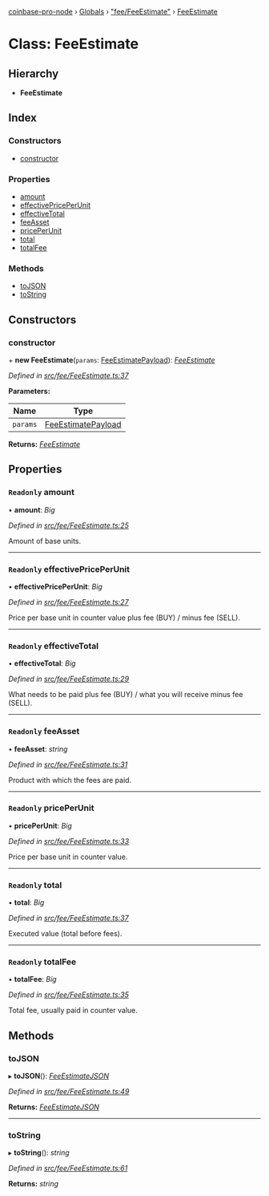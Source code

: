 [coinbase-pro-node](../README.md) › [Globals](../globals.md) › ["fee/FeeEstimate"](../modules/_fee_feeestimate_.md) › [FeeEstimate](_fee_feeestimate_.feeestimate.md)

# Class: FeeEstimate

## Hierarchy

- **FeeEstimate**

## Index

### Constructors

- [constructor](_fee_feeestimate_.feeestimate.md#constructor)

### Properties

- [amount](_fee_feeestimate_.feeestimate.md#readonly-amount)
- [effectivePricePerUnit](_fee_feeestimate_.feeestimate.md#readonly-effectivepriceperunit)
- [effectiveTotal](_fee_feeestimate_.feeestimate.md#readonly-effectivetotal)
- [feeAsset](_fee_feeestimate_.feeestimate.md#readonly-feeasset)
- [pricePerUnit](_fee_feeestimate_.feeestimate.md#readonly-priceperunit)
- [total](_fee_feeestimate_.feeestimate.md#readonly-total)
- [totalFee](_fee_feeestimate_.feeestimate.md#readonly-totalfee)

### Methods

- [toJSON](_fee_feeestimate_.feeestimate.md#tojson)
- [toString](_fee_feeestimate_.feeestimate.md#tostring)

## Constructors

### constructor

\+ **new FeeEstimate**(`params`: [FeeEstimatePayload](../interfaces/_fee_feeestimate_.feeestimatepayload.md)): _[FeeEstimate](_fee_feeestimate_.feeestimate.md)_

_Defined in [src/fee/FeeEstimate.ts:37](https://github.com/bennyn/coinbase-pro-node/blob/d0dceee/src/fee/FeeEstimate.ts#L37)_

**Parameters:**

| Name     | Type                                                                        |
| -------- | --------------------------------------------------------------------------- |
| `params` | [FeeEstimatePayload](../interfaces/_fee_feeestimate_.feeestimatepayload.md) |

**Returns:** _[FeeEstimate](_fee_feeestimate_.feeestimate.md)_

## Properties

### `Readonly` amount

• **amount**: _Big_

_Defined in [src/fee/FeeEstimate.ts:25](https://github.com/bennyn/coinbase-pro-node/blob/d0dceee/src/fee/FeeEstimate.ts#L25)_

Amount of base units.

---

### `Readonly` effectivePricePerUnit

• **effectivePricePerUnit**: _Big_

_Defined in [src/fee/FeeEstimate.ts:27](https://github.com/bennyn/coinbase-pro-node/blob/d0dceee/src/fee/FeeEstimate.ts#L27)_

Price per base unit in counter value plus fee (BUY) / minus fee (SELL).

---

### `Readonly` effectiveTotal

• **effectiveTotal**: _Big_

_Defined in [src/fee/FeeEstimate.ts:29](https://github.com/bennyn/coinbase-pro-node/blob/d0dceee/src/fee/FeeEstimate.ts#L29)_

What needs to be paid plus fee (BUY) / what you will receive minus fee (SELL).

---

### `Readonly` feeAsset

• **feeAsset**: _string_

_Defined in [src/fee/FeeEstimate.ts:31](https://github.com/bennyn/coinbase-pro-node/blob/d0dceee/src/fee/FeeEstimate.ts#L31)_

Product with which the fees are paid.

---

### `Readonly` pricePerUnit

• **pricePerUnit**: _Big_

_Defined in [src/fee/FeeEstimate.ts:33](https://github.com/bennyn/coinbase-pro-node/blob/d0dceee/src/fee/FeeEstimate.ts#L33)_

Price per base unit in counter value.

---

### `Readonly` total

• **total**: _Big_

_Defined in [src/fee/FeeEstimate.ts:37](https://github.com/bennyn/coinbase-pro-node/blob/d0dceee/src/fee/FeeEstimate.ts#L37)_

Executed value (total before fees).

---

### `Readonly` totalFee

• **totalFee**: _Big_

_Defined in [src/fee/FeeEstimate.ts:35](https://github.com/bennyn/coinbase-pro-node/blob/d0dceee/src/fee/FeeEstimate.ts#L35)_

Total fee, usually paid in counter value.

## Methods

### toJSON

▸ **toJSON**(): _[FeeEstimateJSON](../interfaces/_fee_feeestimate_.feeestimatejson.md)_

_Defined in [src/fee/FeeEstimate.ts:49](https://github.com/bennyn/coinbase-pro-node/blob/d0dceee/src/fee/FeeEstimate.ts#L49)_

**Returns:** _[FeeEstimateJSON](../interfaces/_fee_feeestimate_.feeestimatejson.md)_

---

### toString

▸ **toString**(): _string_

_Defined in [src/fee/FeeEstimate.ts:61](https://github.com/bennyn/coinbase-pro-node/blob/d0dceee/src/fee/FeeEstimate.ts#L61)_

**Returns:** _string_
